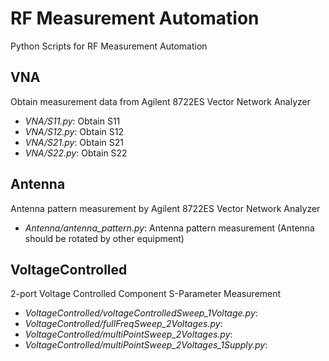 # RF Measurement Automation
Python Scripts for RF Measurement Automation

## VNA
Obtain measurement data from Agilent 8722ES Vector Network Analyzer
- *VNA/S11.py*: Obtain S11
- *VNA/S12.py*: Obtain S12
- *VNA/S21.py*: Obtain S21
- *VNA/S22.py*: Obtain S22

## Antenna
Antenna pattern measurement by Agilent 8722ES Vector Network Analyzer
- *Antenna/antenna_pattern.py*: Antenna pattern measurement (Antenna should be rotated by other equipment)

## VoltageControlled
2-port Voltage Controlled Component S-Parameter Measurement
- *VoltageControlled/voltageControlledSweep_1Voltage.py*:
- *VoltageControlled/fullFreqSweep_2Voltages.py*:
- *VoltageControlled/multiPointSweep_2Voltages.py*:
- *VoltageControlled/multiPointSweep_2Voltages_1Supply.py*:
